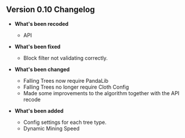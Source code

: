 ## Version 0.10 Changelog
* **What's been recoded**
	* API


* **What's been fixed**
  * Block filter not validating correctly.


* **What's been changed**
	* Falling Trees now require PandaLib
	* Falling Trees no longer require Cloth Config
    * Made some improvements to the algorithm together with the API recode


* **What's been added**
  * Config settings for each tree type.
  * Dynamic Mining Speed